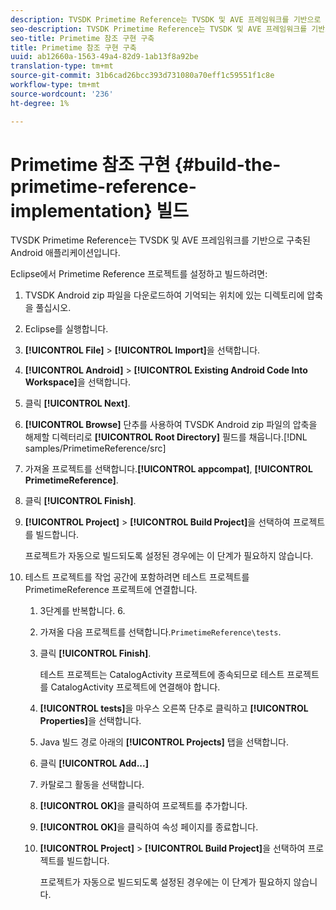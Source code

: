 ```yaml
---
description: TVSDK Primetime Reference는 TVSDK 및 AVE 프레임워크를 기반으로 구축된 Android 애플리케이션입니다.
seo-description: TVSDK Primetime Reference는 TVSDK 및 AVE 프레임워크를 기반으로 구축된 Android 애플리케이션입니다.
seo-title: Primetime 참조 구현 구축
title: Primetime 참조 구현 구축
uuid: ab12660a-1563-49a4-82d9-1ab13f8a92be
translation-type: tm+mt
source-git-commit: 31b6cad26bcc393d731080a70eff1c59551f1c8e
workflow-type: tm+mt
source-wordcount: '236'
ht-degree: 1%

---
```



# Primetime 참조 구현 {#build-the-primetime-reference-implementation} 빌드

TVSDK Primetime Reference는 TVSDK 및 AVE 프레임워크를 기반으로 구축된 Android 애플리케이션입니다.

Eclipse에서 Primetime Reference 프로젝트를 설정하고 빌드하려면:

1. TVSDK Android zip 파일을 다운로드하여 기억되는 위치에 있는 디렉토리에 압축을 풀십시오.
1. Eclipse를 실행합니다.
1. **[!UICONTROL File]** > **[!UICONTROL Import]**&#x200B;을 선택합니다.
1. **[!UICONTROL Android]** > **[!UICONTROL Existing Android Code Into Workspace]**&#x200B;을 선택합니다.
1. 클릭 **[!UICONTROL Next]**.
1. **[!UICONTROL Browse]** 단추를 사용하여 TVSDK Android zip 파일의 압축을 해제할 디렉터리로 **[!UICONTROL Root Directory]** 필드를 채웁니다.[!DNL samples/PrimetimeReference/src]
1. 가져올 프로젝트를 선택합니다.**[!UICONTROL appcompat]**, **[!UICONTROL PrimetimeReference]**.
1. 클릭 **[!UICONTROL Finish]**.
1. **[!UICONTROL Project]** > **[!UICONTROL Build Project]**&#x200B;을 선택하여 프로젝트를 빌드합니다.

   프로젝트가 자동으로 빌드되도록 설정된 경우에는 이 단계가 필요하지 않습니다.
1. 테스트 프로젝트를 작업 공간에 포함하려면 테스트 프로젝트를 PrimetimeReference 프로젝트에 연결합니다.
   1. 3단계를 반복합니다. 6.
   1. 가져올 다음 프로젝트를 선택합니다.`PrimetimeReference\tests`.
   1. 클릭 **[!UICONTROL Finish]**.

      테스트 프로젝트는 CatalogActivity 프로젝트에 종속되므로 테스트 프로젝트를 CatalogActivity 프로젝트에 연결해야 합니다.
   1. **[!UICONTROL tests]**&#x200B;을 마우스 오른쪽 단추로 클릭하고 **[!UICONTROL Properties]**&#x200B;을 선택합니다.
   1. Java 빌드 경로 아래의 **[!UICONTROL Projects]** 탭을 선택합니다.
   1. 클릭 **[!UICONTROL Add...]**
   1. 카탈로그 활동을 선택합니다.
   1. **[!UICONTROL OK]**&#x200B;을 클릭하여 프로젝트를 추가합니다.
   1. **[!UICONTROL OK]**&#x200B;을 클릭하여 속성 페이지를 종료합니다.
   1. **[!UICONTROL Project]** > **[!UICONTROL Build Project]**&#x200B;을 선택하여 프로젝트를 빌드합니다.

      프로젝트가 자동으로 빌드되도록 설정된 경우에는 이 단계가 필요하지 않습니다.
